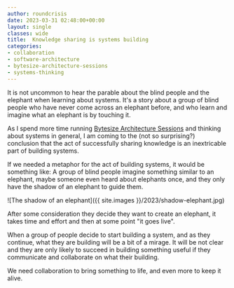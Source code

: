 ```yaml
---
author: roundcrisis
date: 2023-03-31 02:48:00+00:00
layout: single
classes: wide
title:  Knowledge sharing is systems building
categories:
- collaboration
- software-architecture
- bytesize-architecture-sessions
- systems-thinking
---
```


It is not uncommon to hear the parable about the blind people and the elephant when learning about systems. It's a story about a group of blind people who have never come across an elephant before, and who learn and imagine what an elephant is by touching it.

As I spend more time running [Bytesize Architecture Sessions](www.bytesyzearchitecturesessions.com) and thinking about systems in general, I am coming to the (not so surprising?) conclusion that the act of successfully sharing knowledge is an inextricable part of building systems.

If we needed a metaphor for the act of building systems, it would be something like: A group of blind people imagine something similar to an elephant, maybe someone even heard about elephants once, and they only have the shadow of an elephant to guide them. 

![The shadow of an elephant]({{ site.images }}/2023/shadow-elephant.jpg)

After some consideration they decide they want to create an elephant, it takes time and effort and then at some point "it goes live". 

When a group of people decide to start building a system, and as they continue, what they are building will be a bit of a mirage. It will be not clear and they are only likely to succeed in building  something useful if they communicate and collaborate on what their building.

We need collaboration to bring something to life, and even more to keep it alive.



